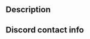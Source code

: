 <!--- Provide a general summary of your changes in the Title above -->

## Description
<!--- Describe your changes in detail -->

## **Discord contact info**
<!--- Formatted as username (e.g. pikalaxalt) or username#numbers (e.g. PikalaxALT#5823) -->
<!--- Contributors must join https://discord.gg/d5dubZ3 -->
